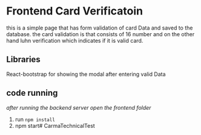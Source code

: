 # Frontend Card Verificatoin

this is a simple page that has form validation of card Data and saved to the database.
the card validation is that consists of 16 number and on the other hand luhn verification which indicates if it is valid card.

## Libraries
React-bootstrap for showing the modal after entering valid Data

## code running

*after running the backend server open the frontend folder*
1. run ```npm install ```
2. npm start# CarmaTechnicalTest
